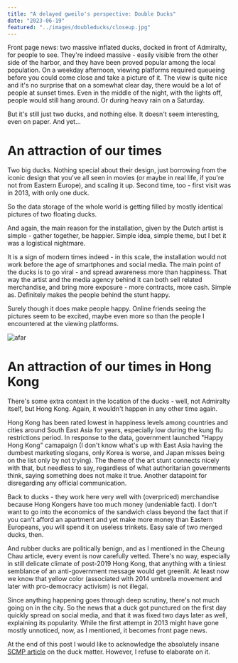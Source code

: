 ```yaml
---
title: "A delayed gweilo's perspective: Double Ducks"
date: "2023-06-19"
featured: "../images/doubleducks/closeup.jpg"
---
```


Front page news: two massive inflated ducks, docked in front of Admiralty, for people to see. They're indeed massive - easily visible from the other side of the harbor, and they have been proved popular among the local population. On a weekday afternoon, viewing platforms required queueing before you could come close and take a picture of it. The view is quite nice and it's no surprise that on a somewhat clear day, there would be a lot of people at sunset times. Even in the middle of the night, with the lights off, people would still hang around. Or during heavy rain on a Saturday. 

But it's still just two ducks, and nothing else. It doesn't seem interesting, even on paper. And yet...

# An attraction of our times

Two big ducks. Nothing special about their design, just borrowing from the iconic design that you've all seen in movies (or maybe in real life, if you're not from Eastern Europe), and scaling it up. Second time, too - first visit was in 2013, with only one duck.

So the data storage of the whole world is getting filled by mostly identical pictures of two floating ducks.

And again, the main reason for the installation, given by the Dutch artist is simple - gather together, be happier. Simple idea, simple theme, but I bet it was a logistical nightmare. 

It is a sign of modern times indeed - in this scale, the installation would not work before the age of smartphones and social media. The main point of the ducks is to go viral - and spread awareness more than happiness. That way the artist and the media agency behind it can both sell related merchandise, and bring more exposure - more contracts, more cash. Simple as. Definitely makes the people behind the stunt happy.

Surely though it does make people happy. Online friends seeing the pictures seem to be excited, maybe even more so than the people I encountered at the viewing platforms. 

![afar](../images/ducks/afar.jpg)

# An attraction of our times in Hong Kong

There's some extra context in the location of the ducks - well, not Admiralty itself, but Hong Kong. Again, it wouldn't happen in any other time again.

Hong Kong has been rated lowest in happiness levels among countries and cities around South East Asia for years, especially low during the kung flu restrictions period. In response to the data, government launched "Happy Hong Kong" camapaign (I don't know what's up with East Asia having the dumbest marketing slogans, only Korea is worse, and Japan misses being on the list only by not trying). The theme of the art stunt connects nicely with that, but needless to say, regardless of what authoritarian governments think, saying something does not make it true. Another datapoint for disregarding any official communication.

Back to ducks - they work here very well with (overpriced) merchandise because Hong Kongers have too much money (undeniable fact). I don't want to go into the economics of the sandwich class beyond the fact that if you can't afford an apartment and yet make more money than Eastern Europeans, you will spend it on useless trinkets. Easy sale of two merged ducks, then.

And rubber ducks are politically benign, and as I mentioned in the Cheung Chau article, every event is now carefully vetted. There's no way, especially in still delicate climate of post-2019 Hong Kong, that anything with a tiniest semblance of an anti-government message would get greenlit. At least now we know that yellow color (associated with 2014 umbrella movement and later with pro-democracy activism) is not illegal.

Since anything happening goes through deep scrutiny, there's not much going on in the city. So the news that a duck got punctured on the first day quickly spread on social media, and that it was fixed two days later as well, explaining its popularity. While the first attempt in 2013 might have gone mostly unnoticed, now, as I mentioned, it becomes front page news.

At the end of this post I would like to acknowledge the absolutely insane [SCMP article](https://www.scmp.com/comment/opinion/article/3223258/what-lies-beneath-surface-hong-kongs-cheery-giant-rubber-ducks) on the duck matter. However, I refuse to elaborate on it.
